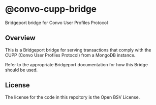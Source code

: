 # @convo-cupp-bridge

Bridgeport bridge for Convo User Profiles Protocol

## Overview

This is a Bridgeport bridge for serving transactions that comply with the CUPP (Convo User Profiles Protocol) from a MongoDB instance.

Refer to the appropriate Bridgeport documentation for how this Bridge should be used.

## License

The license for the code in this repoitory is the Open BSV License.
